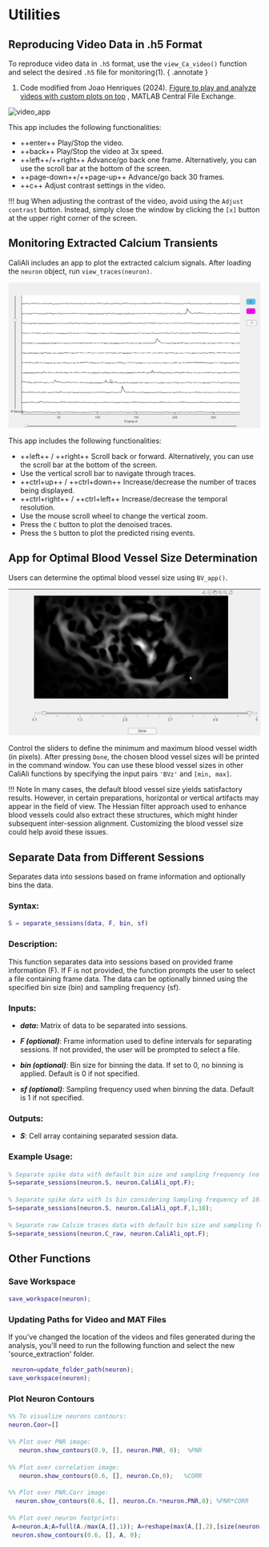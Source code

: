 # Utilities

## Reproducing Video Data in .h5 Format <a id="h5video"></a>

To reproduce video data in `.h5` format, use the `view_Ca_video()` function and select the desired `.h5` file for monitoring(1).
{ .annotate }

1.	Code modified from Joao Henriques (2024). [Figure to play and analyze videos with custom plots on top](https://www.mathworks.com/matlabcentral/fileexchange/29544-figure-to-play-and-analyze-videos-with-custom-plots-on-top) , MATLAB Central File Exchange. 

![video_app](files/video_app.gif)


This app includes the following functionalities:

-	++enter++ 	Play/Stop the video.
-	++back++	Play/Stop the video at 3x speed.
-	++left++/++right++	 Advance/go back one frame. Alternatively, you can use the scroll bar at the bottom of the screen.
-	++page-down++/++page-up++	Advance/go back 30 frames.
-	++c++	Adjust contrast settings in the video.

!!! bug
	When adjusting the contrast of the video, avoid using the `Adjust contrast` button. Instead, simply close the window by clicking the `[x]` button at the upper right corner of the screen.

## Monitoring Extracted Calcium Transients <a id="mt"></a>

CaliAli includes an app to plot the extracted calcium signals. After loading the `neuron` object, run `view_traces(neuron)`.

![trace_app](files/trace_app.gif)

This app includes the following functionalities:

-	++left++ / ++right++ 	Scroll back or forward. Alternatively, you can use the scroll bar at the bottom of the screen.
- 	Use the vertical scroll bar to navigate through traces.
-	++ctrl+up++ / ++ctrl+down++	Increase/decrease the number of traces being displayed. 
-	++ctrl+right++ / ++ctrl+left++	Increase/decrease the temporal resolution.
-	Use the mouse scroll wheel to change the vertical zoom.
- 	Press the `C` button to plot the denoised traces.
- 	Press the `S` button to plot the predicted rising events.

## App for Optimal Blood Vessel Size Determination <a id="bv_app"></a>


Users can determine the optimal blood vessel size using `BV_app()`.

![BV_app](files/BV_app.gif)

Control the sliders to define the minimum and maximum blood vessel width (in pixels). 
After pressing `Done`, the chosen blood vessel sizes will be printed in the command window. 
You can use these blood vessel sizes in other CaliAli functions by specifying the input pairs `'BVz'` and `[min, max]`.

!!! Note
	In many cases, the default blood vessel size yields satisfactory results. However, in certain preparations, horizontal or vertical artifacts may appear in the field of view. The Hessian filter approach used to enhance blood vessels could also extract these structures, which might hinder subsequent inter-session alignment. Customizing the blood vessel size could help avoid these issues.


## Separate Data from Different Sessions <a id="separate"></a>

Separates data into sessions based on frame information and optionally bins the data.

### Syntax:

```matlab
S = separate_sessions(data, F, bin, sf)
```

### Description:
This function separates data into sessions based on provided frame information (F). If F is not provided, the function prompts the user to select a file containing frame data. The data can be optionally binned using the specified bin size (bin) and sampling frequency (sf).

### Inputs:

-	***data:*** Matrix of data to be separated into sessions.

-	***F (optional)***: Frame information used to define intervals for separating sessions. If not provided, the user will be prompted to select a file.

-	***bin (optional)***: Bin size for binning the data. If set to 0, no binning is applied. Default is 0 if not specified.

-	***sf (optional)***: Sampling frequency used when binning the data. Default is 1 if not specified.

### Outputs:

-	***S***: Cell array containing separated session data.

### Example Usage:

```matlab
% Separate spike data with default bin size and sampling frequency (no binning)
S=separate_sessions(neuron.S, neuron.CaliAli_opt.F);

% Separate spike data with 1s bin considering Sampling frequency of 10.
S=separate_sessions(neuron.S, neuron.CaliAli_opt.F,1,10);

% Separate raw Calcim traces data with default bin size and sampling frequency (no binning)
S=separate_sessions(neuron.C_raw, neuron.CaliAli_opt.F);
```

## Other Functions <a id="of"></a>

### Save Workspace

```matlab
save_workspace(neuron);
```

### Updating Paths for Video and MAT Files <a id="update_path"></a>

If you've changed the location of the videos and files generated during the analysis, you'll need to run the following function and select the new 'source_extraction' folder.

```matlab
 neuron=update_folder_path(neuron);
save_workspace(neuron);
```

### Plot Neuron Contours <a id="coor"></a>

```matlab
%% To visualize neurons contours:
neuron.Coor=[]  

%% Plot over PNR image:
   neuron.show_contours(0.9, [], neuron.PNR, 0);  %PNR

%% Plot over correlation image:
   neuron.show_contours(0.6, [], neuron.Cn,0);   %CORR

%% Plot over PNR.Corr image:
  neuron.show_contours(0.6, [], neuron.Cn.*neuron.PNR,0); %PNR*CORR

%% Plot over neuron footprints:
 A=neuron.A;A=full(A./max(A,[],1)); A=reshape(max(A,[],2),[size(neuron.Cn,1),size(neuron.Cn,2)]);
 neuron.show_contours(0.6, [], A, 0);
```

